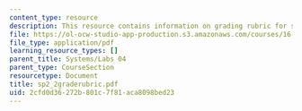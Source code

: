 ```yaml
---
content_type: resource
description: This resource contains information on grading rubric for systems problems.
file: https://ol-ocw-studio-app-production.s3.amazonaws.com/courses/16-01-unified-engineering-i-ii-iii-iv-fall-2005-spring-2006/2cfd0d36272b801c7f81aca8098bed23_sp2_2graderubric.pdf
file_type: application/pdf
learning_resource_types: []
parent_title: Systems/Labs 04
parent_type: CourseSection
resourcetype: Document
title: sp2_2graderubric.pdf
uid: 2cfd0d36-272b-801c-7f81-aca8098bed23
---
```

